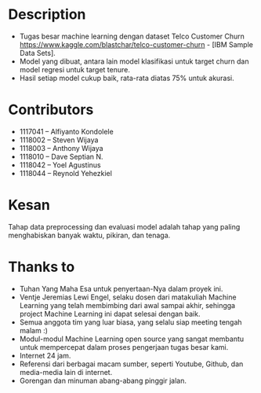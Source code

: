 # Description
- Tugas besar machine learning dengan dataset Telco Customer Churn https://www.kaggle.com/blastchar/telco-customer-churn - [IBM Sample Data Sets].
- Model yang dibuat, antara lain model klasifikasi untuk target churn dan model regresi untuk target tenure.
- Hasil setiap model cukup baik, rata-rata diatas 75% untuk akurasi.

# Contributors
- 1117041 – Alfiyanto Kondolele
- 1118002 – Steven Wijaya
- 1118003 – Anthony Wijaya
- 1118010 – Dave Septian N.
- 1118042 – Yoel Agustinus
- 1118044 – Reynold Yehezkiel

# Kesan
Tahap data preprocessing dan evaluasi model adalah tahap yang paling menghabiskan banyak waktu, pikiran, dan tenaga.

# Thanks to
- Tuhan Yang Maha Esa untuk penyertaan-Nya dalam proyek ini.
- Ventje Jeremias Lewi Engel, selaku dosen dari matakuliah Machine Learning yang telah membimbing dari awal sampai akhir, sehingga project Machine Learning ini dapat selesai dengan baik.
- Semua anggota tim yang luar biasa, yang selalu siap meeting tengah malam :)
- Modul-modul Machine Learning open source yang sangat membantu untuk mempercepat dalam proses pengerjaan tugas besar kami.
- Internet 24 jam.
- Referensi dari berbagai macam sumber, seperti Youtube, Github, dan media-media lain di internet.
- Gorengan dan minuman abang-abang pinggir jalan.
